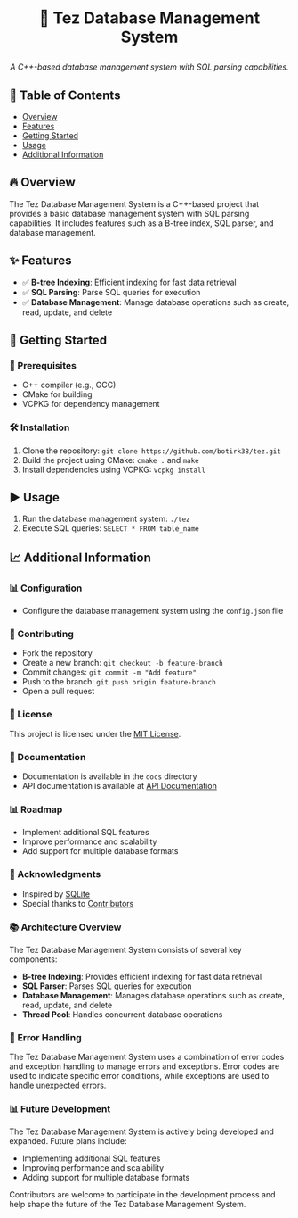 # <p align="center">🚀 Tez Database Management System</p>

<p align="center">
    <em>A C++-based database management system with SQL parsing capabilities.</em>
</p>

## 📖 Table of Contents

- [Overview](#-overview)
- [Features](#-features)
- [Getting Started](#-getting-started)
- [Usage](#-usage)
- [Additional Information](#-additional-information)

## 🔥 Overview

The Tez Database Management System is a C++-based project that provides a basic database management system with SQL parsing capabilities. It includes features such as a B-tree index, SQL parser, and database management.

## ✨ Features

- ✅ **B-tree Indexing**: Efficient indexing for fast data retrieval
- ✅ **SQL Parsing**: Parse SQL queries for execution
- ✅ **Database Management**: Manage database operations such as create, read, update, and delete

## 🚀 Getting Started

### 🔧 Prerequisites

- C++ compiler (e.g., GCC)
- CMake for building
- VCPKG for dependency management

### 🛠 Installation

1. Clone the repository: `git clone https://github.com/botirk38/tez.git`
2. Build the project using CMake: `cmake .` and `make`
3. Install dependencies using VCPKG: `vcpkg install`

## ▶️ Usage

1. Run the database management system: `./tez`
2. Execute SQL queries: `SELECT * FROM table_name`

## 📈 Additional Information

### 📊 Configuration

- Configure the database management system using the `config.json` file

### 🤝 Contributing

- Fork the repository
- Create a new branch: `git checkout -b feature-branch`
- Commit changes: `git commit -m "Add feature"`
- Push to the branch: `git push origin feature-branch`
- Open a pull request

### 📜 License

This project is licensed under the [MIT License](LICENSE).

### 📝 Documentation

- Documentation is available in the `docs` directory
- API documentation is available at [API Documentation](https://example.com/api-docs)

### 📊 Roadmap

- Implement additional SQL features
- Improve performance and scalability
- Add support for multiple database formats

### 🙌 Acknowledgments

- Inspired by [SQLite](https://www.sqlite.org/)
- Special thanks to [Contributors](https://github.com/botirk38/tez/graphs/contributors)

### 📚 Architecture Overview

The Tez Database Management System consists of several key components:

* **B-tree Indexing**: Provides efficient indexing for fast data retrieval
* **SQL Parser**: Parses SQL queries for execution
* **Database Management**: Manages database operations such as create, read, update, and delete
* **Thread Pool**: Handles concurrent database operations

### 📝 Error Handling

The Tez Database Management System uses a combination of error codes and exception handling to manage errors and exceptions. Error codes are used to indicate specific error conditions, while exceptions are used to handle unexpected errors.

### 📊 Future Development

The Tez Database Management System is actively being developed and expanded. Future plans include:

* Implementing additional SQL features
* Improving performance and scalability
* Adding support for multiple database formats

Contributors are welcome to participate in the development process and help shape the future of the Tez Database Management System.
